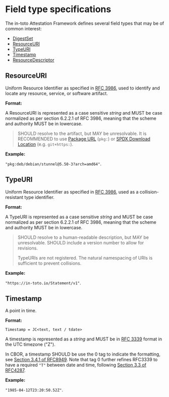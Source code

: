 # Field type specifications

The in-toto Attestation Framework defines several field types that may be of
common interest:

-   [DigestSet]
-   [ResourceURI]
-   [TypeURI]
-   [Timestamp]
-   [ResourceDescriptor]

## ResourceURI

Uniform Resource Identifier as specified in [RFC 3986][], used to identify
and locate any resource, service, or software artifact.

**Format:**

A ResourceURI is represented as a case sensitive _string_ and MUST be case
normalized as per section 6.2.2.1 of RFC 3986, meaning that the scheme and
authority MUST be in lowercase.

> SHOULD resolve to the artifact, but MAY be unresolvable. It is RECOMMENDED
> to use [Package URL][] (`pkg:`) or [SPDX Download Location][] (e.g.
> `git+https:`).

**Example:**

`"pkg:deb/debian/stunnel@5.50-3?arch=amd64"`.

## TypeURI

Uniform Resource Identifier as specified in [RFC 3986][], used as a
collision-resistant type identifier.

**Format:**

A TypeURI is represented as a case sensitive _string_ and MUST be case
normalized as per section 6.2.2.1 of RFC 3986, meaning that the scheme and
authority MUST be in lowercase.

> SHOULD resolve to a human-readable description, but MAY be unresolvable.
> SHOULD include a version number to allow for revisions.
>
> TypeURIs are not registered. The natural namespacing of URIs is sufficient
> to prevent collisions.

**Example:**

`"https://in-toto.io/Statement/v1"`.

## Timestamp

A point in time.

**Format:**

```cddl
Timestamp = JC<text, text / tdate>
```

A timestamp is represented as a _string_ and MUST be in [RFC 3339][] format
in the UTC timezone ("Z").

In CBOR, a timestamp SHOULD be use the 0 tag to indicate the formatting, see [Section 3.4.1 of RFC8949].
Note that tag 0 further refines RFC3339 to have a required `"T"` between date and time, following [Section 3.3 of RFC4287].

**Example:**

`"1985-04-12T23:20:50.52Z"`.

[DigestSet]: digest_set.md
[Package URL]: https://github.com/package-url/purl-spec/
[RFC 3339]: https://tools.ietf.org/html/rfc3339
[RFC 3986]: https://tools.ietf.org/html/rfc3986
[ResourceDescriptor]: resource_descriptor.md
[ResourceURI]: #resourceuri
[SPDX Download Location]: https://spdx.github.io/spdx-spec/v2.3/package-information/#77-package-download-location-field
[Timestamp]: #timestamp
[TypeURI]: #typeuri
[Section 3.4.1 of RFC8949]: https://www.rfc-editor.org/rfc/rfc8949.html#name-standard-date-time-string
[Section 3.3 of RFC4287]: https://www.rfc-editor.org/rfc/rfc4287#section-3.3

